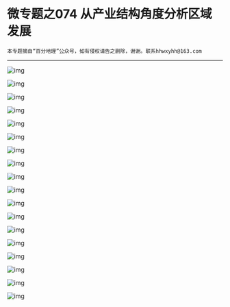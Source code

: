 # 微专题之074 从产业结构角度分析区域发展

```
本专题摘自“百分地理”公众号，如有侵权请告之删除，谢谢。联系hhwxyhh@163.com
```

------
   
   
![img](../images/微专题之053海绵城市1.jpg)   
   
   
![img](../images/微专题之053海绵城市2.jpg)   
   
   
![img](../images/微专题之053海绵城市3.jpg)   
   
   
![img](../images/微专题之053海绵城市4.jpg)   
   
   
![img](../images/微专题之053海绵城市5.jpg)   
   
   
![img](../images/微专题之053海绵城市6.jpg)   
   
   
![img](../images/微专题之053海绵城市7.jpg)   
   
   
![img](../images/微专题之053海绵城市8.jpg)   
   
   
![img](../images/微专题之053海绵城市9.jpg)   
   
   
![img](../images/微专题之053海绵城市10.jpg)   
   
   
![img](../images/微专题之053海绵城市11.jpg)   
   
   
![img](../images/微专题之053海绵城市12.jpg)   
   
   
![img](../images/微专题之053海绵城市13.jpg)   
   
   
![img](../images/微专题之053海绵城市14.jpg)   
   
   
![img](../images/微专题之053海绵城市15.jpg)   
   
   
![img](../images/微专题之053海绵城市16.jpg)   
   
   
![img](../images/微专题之053海绵城市17.jpg)   
   
   
![img](../images/微专题之053海绵城市18.jpg)   
